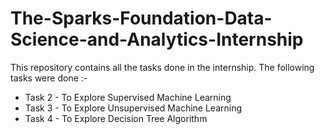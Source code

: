 # The-Sparks-Foundation-Data-Science-and-Analytics-Internship
This repository contains all the tasks done in the internship.
The following tasks were done :-
  * Task 2 - To Explore Supervised Machine Learning
  * Task 3 - To Explore Unsupervised Machine Learning
  * Task 4 - To Explore Decision Tree Algorithm
